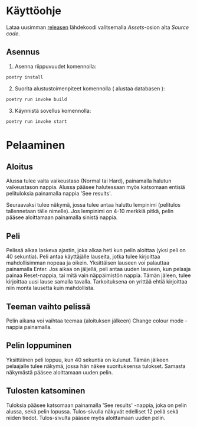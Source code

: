 
# Käyttöohje

Lataa uusimman [releasen](https://github.com/roosahut/ot-harjoitustyo/releases) lähdekoodi valitsemalla _Assets_-osion alta _Source code_.
                                        
## Asennus

1. Asenna riippuvuudet komennolla:

```bash
poetry install
```

2. Suorita alustustoimenpiteet komennolla ( alustaa databasen ):

```bash
poetry run invoke build
```

3. Käynnistä sovellus komennolla:

```bash
poetry run invoke start
```

# Pelaaminen

## Aloitus
Alussa tulee vaita vaikeustaso (Normal tai Hard), painamalla halutun vaikeustason nappia. Alussa pääsee halutessaan myös katsomaan entisiä pelituloksia painamalla nappia 'See results'.

Seuraavaksi tulee näkymä, jossa tulee antaa haluttu lempinimi (pelitulos tallennetaan tälle nimelle). Jos lempinimi on 4-10 merkkiä pitkä, pelin pääsee aloittamaan painamalla sinistä nappia.

## Peli
Pelissä alkaa laskeva ajastin, joka alkaa heti kun pelin aloittaa (yksi peli on 40 sekuntia).
Peli antaa käyttäjälle lauseita, jotka tulee kirjoittaa mahdollisimman nopeaa ja oikein. Yksittäisen lauseen voi palauttaa painamalla Enter. 
Jos aikaa on jäljellä, peli antaa uuden lauseen, kun pelaaja painaa Reset-nappia, tai mitä vain näppäimistön nappia. Tämän jäleen, tulee kirjoittaa uusi lause samalla tavalla.
Tarkoituksena on yrittää ehtiä kirjoittaa niin monta lausetta kuin mahdollista.

## Teeman vaihto pelissä
Pelin aikana voi vaihtaa teemaa (aloituksen jälkeen) Change colour mode -nappia painamalla.

## Pelin loppuminen
Yksittäinen peli loppuu, kun 40 sekuntia on kulunut.
Tämän jälkeen pelaajalle tulee näkymä, jossa hän näkee suorituksensa tulokset. Samasta näkymästä pääsee aloittamaan uuden pelin.

## Tulosten katsominen
Tuloksia pääsee katsomaan painamalla 'See results' -nappia, joka on pelin alussa, sekä pelin lopussa.
Tulos-sivulla näkyvät edelliset 12 peliä sekä niiden tiedot.
Tulos-sivulta pääsee myös aloittamaan uuden pelin.
